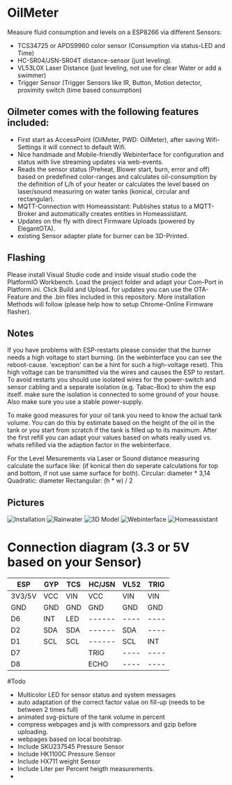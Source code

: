 # OilMeter

Measure fluid consumption and levels on a ESP8266 via different Sensors:
- TCS34725 or APDS9960 color sensor (Consumption via status-LED and Time)
- HC-SR04/JSN-SR04T distance-sensor (just leveling).
- VL53L0X Laser Distance            (just leveling, not use for clear Water or add a swimmer)
- Trigger Sensor                    (Trigger Sensors like IR, Button, Motion detector, proximity switch (time based consumption)

## Oilmeter comes with the following features included:
- First start as AccessPoint (OilMeter, PWD: OilMeter), after saving Wifi-Settings it will connect to default Wifi.
- Nice handmade and Mobile-friendly Webinterface for configuration and status with live streaming updates via web-events.
- Reads the sensor status (Preheat, Blower start, burn, error and off) based on predefined color-ranges and calculates oil-consumption
  by the definition of L/h of your heater or calculates the level based on laser/sound measuring on water tanks (konical, circular and rectangular).
- MQTT-Connection with Homeassistant: Publishes status to a MQTT-Broker and automatically creates entities in Homeassistant.
- Updates on the fly with direct Firmware Uploads (powered by ElegantOTA).
- existing Sensor adapter plate for burner can be 3D-Printed.

## Flashing
Please install Visual Studio code and inside visual studio code the PlatformIO Workbench.
Load the project folder and adapt your Com-Port in Platform.ini. Click Build and Upload.
for updates you can use the OTA-Feature and the .bin files included in this repository.
More installation Methods will follow (please help how to setup Chrome-Online Firmware flasher).

## Notes

If you have problems with ESP-restarts please consider that the burner needs a high voltage to start burning.
(in the webinterface you can see the reboot-cause. 'exception' can be a hint for such a high-voltage reset).
This high voltage can be transmitted via the wires and causes the ESP to restart. To avoid restarts you should
use isolated wires for the power-switch and sensor cabling and a separate isolation (e.g. Tabac-Box) to shim the esp
itself. make sure the isolation is connected to some ground of your house. Also make sure you use a stable power-supply.

To make good measures for your oil tank you need to know the actual tank volume. You can do this by estimate based on the height of the oil in the tank
or you start from scratch if the tank is filled up to its maximum. After the first refill you can adapt your values based on whats 
really used vs. whats refilled via the adaption factor in the webinterface.

For the Level Mesurements via Laser or Sound distance measuring calculate the surface like:
(if konical then do seperate calculations for top and bottom, if not use same surface for both).
Circular:     diameter * 3,14
Quadratic:    diameter 
Rectangular:  (h * w) / 2

## Pictures

![Installation](Pictures/Installation.jpg)
![Rainwater](Pictures/RainWater.jpeg)
![3D Model](Pictures/Adapter_Plate.png)
![Webinterface](Pictures/Webinterface.png)
![Homeassistant](Pictures/HassIO.png)

# Connection diagram (3.3 or 5V based on your Sensor)

| ESP   | GYP | TCS | HC/JSN | VL52 | TRIG |
| ----- | --- | --- | ------ | ---- |----- |
| 3V3/5V| VCC | VIN | VCC    | VIN  | VIN  |
| GND   | GND | GND | GND    | GND  | GND  |
| D6    | INT | LED | ------ | ---- | ---- | 
| D2    | SDA | SDA | ------ | SDA  | ---- |
| D1    | SCL | SCL | ------ | SCL  | INT  |
| D7    |     |     | TRIG   | ---- | ---- |
| D8    |     |     | ECHO   | ---- | ---- |

#Todo

- Multicolor LED for sensor status and system messages
- auto adaptation of the correct factor value on fill-up (needs to be between 2 times full)
- animated svg-picture of the tank volume in percent
- compress webpages and js with compressors and gzip before uploading.
- webpages based on local bootstrap.
- Include SKU237545 Pressure Sensor
- Include HK1100C Pressure Sensor
- Include HX711 weight Sensor
- Include Liter per Percent heigth measurements.
- 
